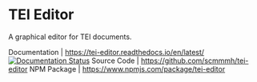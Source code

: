 # TEI Editor

A graphical editor for TEI documents.

Documentation | https://tei-editor.readthedocs.io/en/latest/ [![Documentation Status](https://readthedocs.org/projects/tei-editor/badge/?version=latest)](https://tei-editor.readthedocs.io/en/latest/?badge=latest)
Source Code   | https://github.com/scmmmh/tei-editor
NPM Package   | https://www.npmjs.com/package/tei-editor

